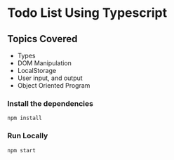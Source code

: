# Todo List Using Typescript

## Topics Covered
- Types
- DOM Manipulation
- LocalStorage
- User input, and output
- Object Oriented Program

### Install the dependencies

```
npm install
```

### Run Locally

```
npm start
```
